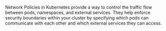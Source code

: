 Network Policies in Kubernetes provide a way to control the traffic flow between pods, namespaces, and external services. They help enforce security boundaries within your cluster by specifying which pods can communicate with each other and which external services they can access.
